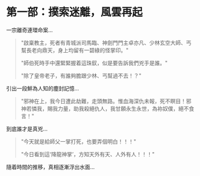 # 第一部：撲索迷離，風雲再起

一宗離奇連環命案...

> "啟稟教主，死者有青城派司馬臨、神劍門門主卓亦凡、少林玄空大師、丐幫長老向鼎天，身上均留有一碧綠的怪掌印。"
>
> "師伯死時手中還緊緊握着這珠釵，似是要告訴我們兇手是誰。"
>
> "除了皇帝老子，有誰夠膽跟少林、丐幫過不去！？"

引出一段鮮為人知的塵封記憶...

> "邪神在上，我今日遭此劫難，走頭無路。惟血海深仇未報，死不瞑目！邪神若憐我，賜我力量，助我殺絕仇人，我甘願永生永世，為袮奴僕，絕不食言！"

到底誰才是真兇...

> "今天就是給師父一掌打死，也要弄個明白！！！"
>
> "今日看到這‘降龍神掌’，方知天外有天、人外有人！！！"

隨着時間的推移，真相逐漸浮出水面...

